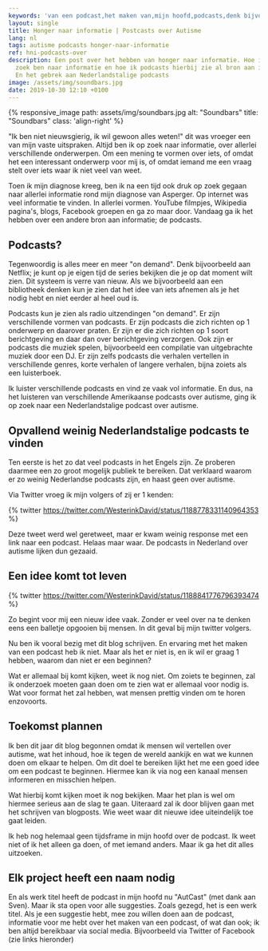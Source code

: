 ```yaml
---
keywords: 'van een podcast,het maken van,mijn hoofd,podcasts,denk bijvoorbeeld aan'
layout: single
title: Honger naar informatie | Postcasts over Autisme
lang: nl
tags: autisme podcasts honger-naar-informatie
ref: hni-podcasts-over
description: Een post over het hebben van honger naar informatie. Hoe ik altijd op
  zoek ben naar informatie en hoe ik podcasts hierbij zie al bron aan informatie.
  En het gebrek aan Nederlandstalige podcasts
image: /assets/img/soundbars.jpg
date: 2019-10-30 12:10 +0100
---
```

{% responsive_image path: assets/img/soundbars.jpg alt: "Soundbars" title: "Soundbars" class: 'align-right' %}

"Ik ben niet nieuwsgierig, ik wil gewoon alles weten!" dit was vroeger een van mijn vaste uitspraken. Altijd ben ik op zoek naar informatie, over allerlei verschillende onderwerpen. Om een mening te vormen over iets, of omdat het een interessant onderwerp voor mij is, of omdat iemand me een vraag stelt over iets waar ik niet veel van weet.

Toen ik mijn diagnose kreeg, ben ik na een tijd ook druk op zoek gegaan naar allerlei informatie rond mijn diagnose van Asperger. Op internet was veel informatie te vinden. In allerlei vormen. YouTube filmpjes, Wikipedia pagina's, blogs, Facebook groepen en ga zo maar door. Vandaag ga ik het hebben over een andere bron aan informatie; de podcasts.

## Podcasts?

Tegenwoordig is alles meer en meer "on demand". Denk bijvoorbeeld aan Netflix; je kunt op je eigen tijd de series bekijken die je op dat moment wilt zien. Dit systeem is verre van nieuw. Als we bijvoorbeeld aan een bibliotheek denken kun je zien dat het idee van iets afnemen als je het nodig hebt en niet eerder al heel oud is.

Podcasts kun je zien als radio uitzendingen "on demand". Er zijn verschillende vormen van podcasts. Er zijn podcasts die zich richten op 1 onderwerp en daarover praten. Er zijn er die zich richten op 1 soort berichtgeving en daar dan over berichtgeving verzorgen. Ook zijn er podcasts die muziek spelen, bijvoorbeeld een compilatie van uitgebrachte muziek door een DJ. Er zijn zelfs podcasts die verhalen vertellen in verschillende genres, korte verhalen of langere verhalen, bijna zoiets als een luisterboek.

Ik luister verschillende podcasts en vind ze vaak vol informatie. En dus, na het luisteren van verschillende Amerikaanse podcasts over autisme, ging ik op zoek naar een Nederlandstalige podcast over autisme.

## Opvallend weinig Nederlandstalige podcasts te vinden

Ten eerste is het zo dat veel podcasts in het Engels zijn. Ze proberen daarmee een zo groot mogelijk publiek te bereiken. Dat verklaard waarom er zo weinig Nederlandse podcasts zijn, en haast geen over autisme.

Via Twitter vroeg ik mijn volgers of zij er 1 kenden:

{% twitter https://twitter.com/WesterinkDavid/status/1188778331140964353 %}

Deze tweet werd wel geretweet, maar er kwam weinig response met een link naar een podcast. Helaas maar waar. De podcasts in Nederland over autisme lijken dun gezaaid.

## Een idee komt tot leven

{% twitter https://twitter.com/WesterinkDavid/status/1188841776796393474 %}

Zo begint voor mij een nieuw idee vaak. Zonder er veel over na te denken eens een balletje opgooien bij mensen. In dit geval bij mijn twitter volgers.

Nu ben ik vooral bezig met dit blog schrijven. En ervaring met het maken van een podcast heb ik niet. Maar als het er niet is, en ik wil er graag 1 hebben, waarom dan niet er een beginnen?

Wat er allemaal bij komt kijken, weet ik nog niet. Om zoiets te beginnen, zal ik onderzoek moeten gaan doen om te zien wat er allemaal voor nodig is. Wat voor format het zal hebben, wat mensen prettig vinden om te horen enzovoorts.

## Toekomst plannen

Ik ben dit jaar dit blog begonnen omdat ik mensen wil vertellen over autisme, wat het inhoud, hoe ik tegen de wereld aankijk en wat we kunnen doen om elkaar te helpen. Om dit doel te bereiken lijkt het me een goed idee om een podcast te beginnen. Hiermee kan ik via nog een kanaal mensen informeren en misschien helpen.

Wat hierbij komt kijken moet ik nog bekijken. Maar het plan is wel om hiermee serieus aan de slag te gaan. Uiteraard zal ik door blijven gaan met het schrijven van blogposts. Wie weet waar dit nieuwe idee uiteindelijk toe gaat leiden.

Ik heb nog helemaal geen tijdsframe in mijn hoofd over de podcast. Ik weet niet of ik het alleen ga doen, of met iemand anders. Maar ik ga het dit alles uitzoeken.

## Elk project heeft een naam nodig

En als werk titel heeft de podcast in mijn hoofd nu "AutCast" (met dank aan Sven). Maar ik sta open voor alle suggesties. Zoals gezegd, het is een werk titel.
Als je een suggestie hebt, mee zou willen doen aan de podcast, informatie voor me hebt over het maken van een podcast, of wat dan ook; ik ben altijd bereikbaar via social media. Bijvoorbeeld via Twitter of Facebook (zie links hieronder)
